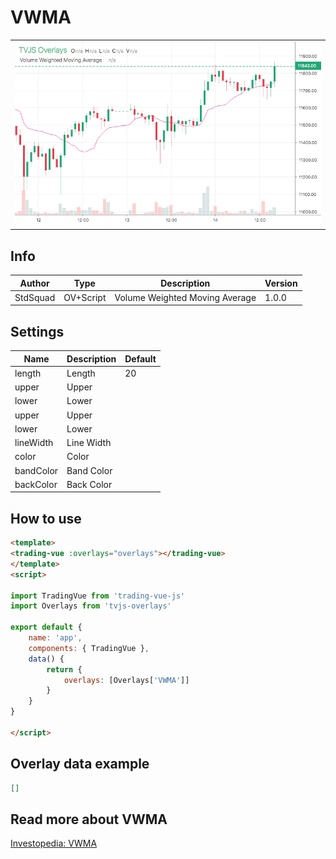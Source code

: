 
# VWMA

<table><tr><td>
  <img width="800" heigth="480" src="screen.png" alt="screen">
</td></tr></table>

## Info

| Author | Type | Description | Version |
| ------ | ---- | ----------- | ------- |
| StdSquad | OV+Script | Volume Weighted Moving Average | 1.0.0 |


## Settings

| Name | Description | Default |
| ---- | ----------- | ------- |
| length | Length | 20 |
| upper | Upper |  |
| lower | Lower |  |
| upper | Upper |  |
| lower | Lower |  |
| lineWidth | Line Width |  |
| color | Color |  |
| bandColor | Band Color |  |
| backColor | Back Color |  |

## How to use

```html
<template>
<trading-vue :overlays="overlays"></trading-vue>
</template>
<script>

import TradingVue from 'trading-vue-js'
import Overlays from 'tvjs-overlays'

export default {
    name: 'app',
    components: { TradingVue },
    data() {
        return {
            overlays: [Overlays['VWMA']]
        }
    }
}

</script>

```

## Overlay data example

```json
[]
```

## Read more about VWMA

[Investopedia: VWMA](https://www.investopedia.com/search?q=VWMA)

